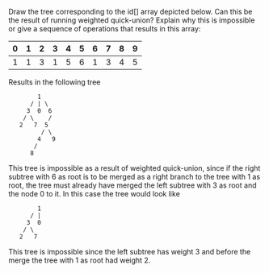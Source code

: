 Draw the tree corresponding to the id[] array depicted below.
Can this be the result of running weighted quick-union?
Explain why this is impossible or give a sequence of operations
that results in this array:

| 0 | 1 | 2 | 3 | 4 | 5 | 6 | 7 | 8 | 9 |
|---|---|---|---|---|---|---|---|---|---|
| 1 | 1 | 3 | 1 | 5 | 6 | 1 | 3 | 4 | 5 |

Results in the following tree

            1
          / | \
         3  0  6
        / \    /
       2   7  5
             / \
            4   9
           /
          8

This tree is impossible as a result of weighted quick-union, since
if the right subtree with 6 as root is to be merged as a right branch to the
tree with 1 as root, the tree must already have merged the left subtree with 3 as root
and the node 0 to it. In this case the tree would look like

            1
          / |
         3  0
        / \
       2   7

This tree is impossible since the left subtree has weight 3 and before the merge the tree
with 1 as root had weight 2.